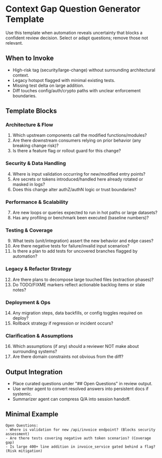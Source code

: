 # Context Gap Question Generator Template

Use this template when automation reveals uncertainty that blocks a confident review decision. Select or adapt questions; remove those not relevant.

## When to Invoke
- High-risk tag (security/large-change) without surrounding architectural context.
- Legacy hotspot flagged with minimal existing tests.
- Missing test delta on large addition.
- Diff touches config/auth/crypto paths with unclear enforcement boundaries.

## Template Blocks

### Architecture & Flow
1. Which upstream components call the modified functions/modules?
2. Are there downstream consumers relying on prior behavior (any breaking change risk)?
3. Is there a feature flag or rollout guard for this change?

### Security & Data Handling
4. Where is input validation occurring for new/modified entry points?
5. Are secrets or tokens introduced/handled here already rotated or masked in logs?
6. Does this change alter authZ/authN logic or trust boundaries?

### Performance & Scalability
7. Are new loops or queries expected to run in hot paths or large datasets?
8. Has any profiling or benchmark been executed (baseline numbers)?

### Testing & Coverage
9. What tests (unit/integration) assert the new behavior and edge cases?
10. Are there negative tests for failure/invalid input scenarios?
11. Is there a plan to add tests for uncovered branches flagged by automation?

### Legacy & Refactor Strategy
12. Are there plans to decompose large touched files (extraction phases)?
13. Do TODO/FIXME markers reflect actionable backlog items or stale notes?

### Deployment & Ops
14. Any migration steps, data backfills, or config toggles required on deploy?
15. Rollback strategy if regression or incident occurs?

### Clarification & Assumptions
16. Which assumptions (if any) should a reviewer NOT make about surrounding systems?
17. Are there domain constraints not obvious from the diff?

## Output Integration
- Place curated questions under "## Open Questions" in review output.
- Use writer agent to convert resolved answers into persistent docs if systemic.
- Summarizer agent can compress Q/A into session handoff.

## Minimal Example
```
Open Questions:
- Where is validation for new /api/invoice endpoint? (Blocks security assessment)
- Are there tests covering negative auth token scenarios? (Coverage gap)
- Is large 400+ line addition in invoice_service gated behind a flag? (Risk mitigation)
```
